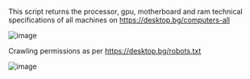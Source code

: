 This script returns the processor, gpu, motherboard and ram technical specifications of all machines on https://desktop.bg/computers-all

![image](https://github.com/AlexandarEfremov/tech_specs_web_scraper/assets/145782693/4c71d829-35a3-4c04-b5e1-a2ce1cba5479)

Crawling permissions as per https://desktop.bg/robots.txt

![image](https://github.com/AlexandarEfremov/tech_specs_web_scraper/assets/145782693/b46d345e-3b53-4f12-aa6f-8f012910a015)
